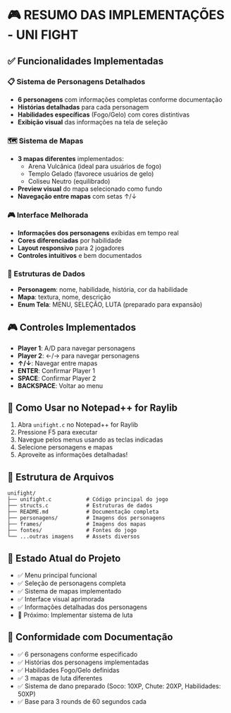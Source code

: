 # 🎮 RESUMO DAS IMPLEMENTAÇÕES - UNI FIGHT

## ✅ Funcionalidades Implementadas

### 📋 Sistema de Personagens Detalhados
- **6 personagens** com informações completas conforme documentação
- **Histórias detalhadas** para cada personagem
- **Habilidades específicas** (Fogo/Gelo) com cores distintivas
- **Exibição visual** das informações na tela de seleção

### 🗺️ Sistema de Mapas
- **3 mapas diferentes** implementados:
  - Arena Vulcânica (ideal para usuários de fogo)
  - Templo Gelado (favorece usuários de gelo)  
  - Coliseu Neutro (equilibrado)
- **Preview visual** do mapa selecionado como fundo
- **Navegação entre mapas** com setas ↑/↓

### 🎮 Interface Melhorada
- **Informações dos personagens** exibidas em tempo real
- **Cores diferenciadas** por habilidade
- **Layout responsivo** para 2 jogadores
- **Controles intuitivos** e bem documentados

### 🔧 Estruturas de Dados
- **Personagem**: nome, habilidade, história, cor da habilidade
- **Mapa**: textura, nome, descrição
- **Enum Tela**: MENU, SELEÇÃO, LUTA (preparado para expansão)

## 🎮 Controles Implementados
- **Player 1**: A/D para navegar personagens
- **Player 2**: ←/→ para navegar personagens
- **↑/↓**: Navegar entre mapas
- **ENTER**: Confirmar Player 1
- **SPACE**: Confirmar Player 2
- **BACKSPACE**: Voltar ao menu

## 🎯 Como Usar no Notepad++ for Raylib
1. Abra `unifight.c` no Notepad++ for Raylib
2. Pressione F5 para executar
3. Navegue pelos menus usando as teclas indicadas
4. Selecione personagens e mapas
5. Aproveite as informações detalhadas!

## 📂 Estrutura de Arquivos
```
unifight/
├── unifight.c           # Código principal do jogo
├── structs.c            # Estruturas de dados
├── README.md            # Documentação completa
├── personagens/         # Imagens dos personagens
├── frames/              # Imagens dos mapas
├── fontes/              # Fontes do jogo
└── ...outras imagens    # Assets diversos
```

## 🚀 Estado Atual do Projeto
- ✅ Menu principal funcional
- ✅ Seleção de personagens completa
- ✅ Sistema de mapas implementado  
- ✅ Interface visual aprimorada
- ✅ Informações detalhadas dos personagens
- 🔄 Próximo: Implementar sistema de luta

## 💪 Conformidade com Documentação
- ✅ 6 personagens conforme especificado
- ✅ Histórias dos personagens implementadas
- ✅ Habilidades Fogo/Gelo definidas
- ✅ 3 mapas de luta diferentes
- ✅ Sistema de dano preparado (Soco: 10XP, Chute: 20XP, Habilidades: 50XP)
- ✅ Base para 3 rounds de 60 segundos cada 